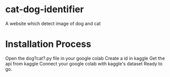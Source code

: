 # cat-dog-identifier
A website which detect image of dog and cat

# Installation Process
Open the dog?cat?.py file in your google colab
Create a id in kaggle 
Get the api from kaggle
Connect your google colab with kaggle's dataset 
Ready to go.
